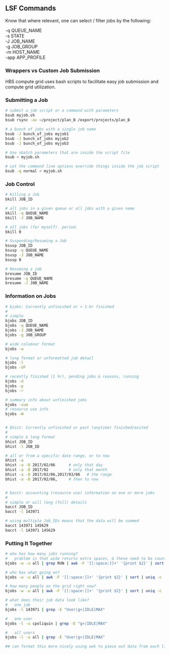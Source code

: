 ## LSF Commands

Know that where relevant, one can select / filter jobs by the following:

-q QUEUE_NAME<br>
-s STATE<br>
-J JOB_NAME<br>
-g JOB_GROUP<br>
-m HOST_NAME<br>
-app APP_PROFILE<br>

### Wrappers vs Custom Job Submission
HBS compute grid uses bash scripts to facilitate easy job submission and compute grid utilization.

### Submitting a Job
```bash
# submit a job script or a command with parameters
bsub myjob.sh
bsub rsync -av ~/project/plan_B /export/projects/plan_B

# a bunch of jobs with a single job name
bsub -J bunch_of_jobs myjob1
bsub -J bunch_of_jobs myjob2
bsub -J bunch_of_jobs myjob3

# Use sbatch parameters that are inside the script file
bsub < myjob.sh

# Let the command line options override things inside the job script
bsub -q normal < myjob.sh
```

### Job Control

```bash
# Killing a Job
bkill JOB_ID

# all jobs in a given queue or all jobs with a given name
bkill -q QUEUE_NAME
bkill -J JOB_NAME

# all jobs (for myself). period.
bkill 0

# Suspending/Resuming a Job
bsusp JOB_ID
bsusp -q QUEUE_NAME
bsusp -J JOB_NAME
bsusp 0

# Resuming a job
bresume JOB_ID
bresume -q QUEUE_NAME
bresume -J JOB_NAME
```

### Information on Jobs

```bash
# bjobs: Currently unfinished or < 1-hr finished
# 
# simple
bjobs JOB_ID
bjobs -q QUEUE_NAME
bjobs -J JOB_NAME
bjobs -g JOB_GROUP

# wide columnar format
bjobs -w

# long format or unformatted job detail
bjobs -l 
bjobs -UF

# recently finished (1 hr), pending jobs & reasons, running
bjobs -d
bjobs -p
bjobs -r

# summary info about unfinished jobs
bjobs -sum
# resource use info
bjobs -W


# bhist: Currently unfinished or past (anytime) finished/exited
#
# simple & long format
bhist JOB_ID
bhist -l JOB_ID

# all or from a specific date range, or to now
bhist -a 
bhist -a -D 2017/02/06      # only that day
bhist -a -D 2017/02         # only that month
bhist -a -D 2017/02/06,2017/03/06   # the range
bhist -a -D 2017/02/06,     # then to now


# bacct: accounting (resource use) information on one or more jobs
# 
# simple or will long (full) details
bacct JOB_ID
bacct -l 143971

# using multiple Job_IDs means that the data will be summed
bacct 143971 145629
bacct -l 143971 145629
```

### Putting It Together

```bash
# who has how many jobs running?
#   problem is that wide returns extra spaces, & these need to be counted as one delimiter
bjobs -w -u all | grep RUN | awk -F '[[:space:]]+' '{print $2}' | sort | uniq -c

# who has what going on?
bjobs -w -u all | awk -F '[[:space:]]+' '{print $2}' | sort | uniq -c

# how many people on the grid right now?
bjobs -w -u all | awk -F '[[:space:]]+' '{print $2}' | sort | uniq -c | wc -l

# what does their job data look like?
#   one job
bjobs -l 143971 | grep -E "User|g>|IDLE|MAX"

#   one user
bjobs -l -u cpoliquin | grep -E "g>|IDLE|MAX"

#   all users
bjobs -l -u all | grep -E "User|g>|IDLE|MAX"

## can format this more nicely using awk to piece out data from each line
```

